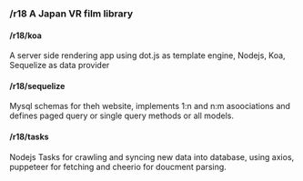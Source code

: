 ### /r18 A Japan VR film library

#### /r18/koa
A server side rendering app using dot.js as template engine, Nodejs, Koa, Sequelize as data provider

#### /r18/sequelize
Mysql schemas for theh website, implements 1:n and n:m asoociations and defines paged query or single query methods or all models.

#### /r18/tasks
Nodejs Tasks for crawling and syncing new data into database, using axios, puppeteer for fetching and cheerio for doucment parsing.
